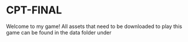 # CPT-FINAL
Welcome to my game! All assets that need to be downloaded to play this game can be found in the data folder under
